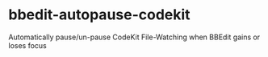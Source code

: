 # bbedit-autopause-codekit
Automatically pause/un-pause CodeKit File-Watching when BBEdit gains or loses focus
